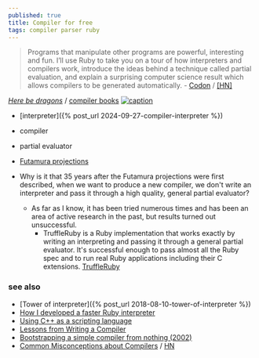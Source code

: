```yaml
---
published: true
title: Compiler for free
tags: compiler parser ruby
---
```

> Programs that manipulate other programs are powerful, interesting and fun. I’ll use Ruby to take you on a tour of how interpreters and compilers work, introduce the ideas behind a technique called partial evaluation, and explain a surprising computer science result which allows compilers to be generated automatically. - [Codon](https://codon.com/compilers-for-free) / [\[HN\]](https://news.ycombinator.com/item?id=18994232)

[_Here be dragons_](https://en.wikipedia.org/wiki/Here_be_dragons) / [compiler books](https://duckduckgo.com/?q=compiler+book&t=lm&iar=images&iax=images&ia=images)
[![caption](https://sbaziotis.com/images/misconceptions_dragon.jpg)](https://sbaziotis.com/compilers/common-misconceptions-about-compilers.html)

- [interpreter]({% post_url 2024-09-27-compiler-interpreter %})
- compiler
- partial evaluator
- [Futamura projections](https://en.wikipedia.org/wiki/Partial_evaluation)



- Why is it that 35 years after the Futamura projections were first described, when we want to produce a new compiler, we don't write an interpreter and pass it through a high quality, general partial evaluator?
	- As far as I know, it has been tried numerous times and has been an area of active research in the past, but results turned out unsuccessful.
		- TruffleRuby is a Ruby implementation that works exactly by writing an interpreting and passing it through a general partial evaluator. It's successful enough to pass almost all the Ruby spec and to run real Ruby applications including their C extensions.
        [TruffleRuby](https://github.com/oracle/truffleruby)

### see also
- [Tower of interpreter]({% post_url 2018-08-10-tower-of-interpreter %})
- [How I developed a faster Ruby interpreter](https://developers.redhat.com/articles/2022/11/22/how-i-developed-faster-ruby-interpreter#)
- [Using C++ as a scripting language](https://fwsgonzo.medium.com/using-c-as-a-scripting-language-part-5-d60b87556562)
- [Lessons from Writing a Compiler](https://news.ycombinator.com/item?id=32100880)
- [Bootstrapping a simple compiler from nothing (2002)](https://news.ycombinator.com/item?id=39011100)
- [Common Misconceptions about Compilers](https://sbaziotis.com/compilers/common-misconceptions-about-compilers.html) / [HN ](https://news.ycombinator.com/item?id=42372617)
